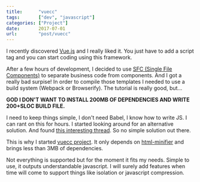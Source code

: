 ```yaml
---
title:      "vuecc"
tags:       ["dev", "javascript"]
categories: ["Project"]
date:       2017-07-01
url:        "post/vuecc"
---
```


I recently discovered [Vue.js](https://vuejs.org) and I really liked it.
You just have to add a script tag and you can start coding using this framework.

After a few hours of development, I decided to use [SFC (Single File Components)](https://vuejs.org/v2/guide/single-file-components.html) to separate business code from components.
And I got a really bad surpise! In order to compile those templates I needed
to use a build system (Webpack or Browserify). The tutorial is really good, but...

**GOD I DON'T WANT TO INSTALL 200MB OF DEPENDENCIES AND WRITE 200+SLOC BUILD
FILE.**

I need to keep things simple, I don't need Babel, I know how to write JS. I can
rant on this for hours. I started looking around for an alternative solution.
And found [this interesting thread](https://www.reddit.com/r/vuejs/comments/5ops4d/light_weight_and_simple_way_to_use_single_file/). So no simple solution out there.

This is why I started [vuecc project](https://github.com/BackInMyDays/vuecc).
It only depends on [html-minifier](https://www.npmjs.com/package/html-minifier)
and brings less than 3MB of dependencies.

Not everything is supported	but for the moment it fits my needs. Simple to use,
it outputs understandable javascript. I will surely add features when time will
come to support things like isolation or javascript compression.
